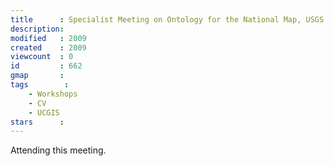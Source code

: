 ```yaml
---
title      : Specialist Meeting on Ontology for the National Map, USGS and UCGIS, Washington DC, USA. 
description: 
modified   : 2009
created    : 2009
viewcount  : 0
id         : 662
gmap       : 
tags        :
    - Workshops
    - CV
    - UCGIS
stars      : 
---
```


Attending this meeting.
